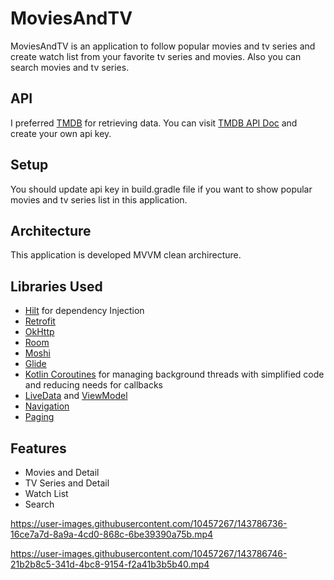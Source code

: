 # MoviesAndTV
MoviesAndTV is an application to follow popular movies and tv series and create watch list from your favorite tv series and movies. Also you can search movies 
and tv series.

## API
I preferred [TMDB](https://www.themoviedb.org/) for retrieving data.
You can visit [TMDB API Doc](https://developers.themoviedb.org/3/getting-started/introduction) and create your own api key. 

## Setup
You should update api key in build.gradle file if you want to show popular movies and tv series list in this application.

## Architecture
This application is developed MVVM clean archirecture.

## Libraries Used
- [Hilt](https://dagger.dev/hilt/gradle-setup) for dependency Injection
- [Retrofit](https://square.github.io/retrofit/)
- [OkHttp](https://square.github.io/okhttp/)
- [Room](https://developer.android.com/training/data-storage/room)
- [Moshi](https://github.com/square/moshi)
- [Glide](https://bumptech.github.io/glide/)
- [Kotlin Coroutines](https://kotlinlang.org/docs/coroutines-overview.html) for managing background threads with simplified code and reducing needs for callbacks
- [LiveData](https://developer.android.com/topic/libraries/architecture/livedata) and [ViewModel](https://developer.android.com/topic/libraries/architecture/viewmodel)
- [Navigation](https://developer.android.com/guide/navigation)
- [Paging](https://developer.android.com/topic/libraries/architecture/paging/v3-overview)

## Features
- Movies and Detail
- TV Series and Detail
- Watch List
- Search




https://user-images.githubusercontent.com/10457267/143786736-16ce7a7d-8a9a-4cd0-868c-6be39390a75b.mp4


https://user-images.githubusercontent.com/10457267/143786746-21b2b8c5-341d-4bc8-9154-f2a41b3b5b40.mp4






